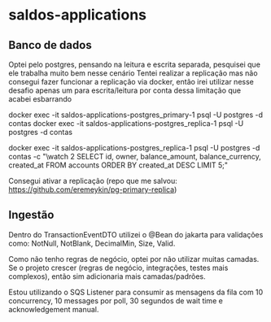 # saldos-applications

## Banco de dados

Optei pelo postgres, pensando na leitura e escrita separada, pesquisei que ele trabalha muito bem nesse cenário
Tentei realizar a replicação mas não consegui fazer funcionar a replicação via docker, então irei utilizar nesse desafio apenas um para escrita/leitura por conta dessa limitação que acabei esbarrando

docker exec -it saldos-applications-postgres_primary-1 psql -U postgres -d contas
docker exec -it saldos-applications-postgres_replica-1 psql -U postgres -d contas

docker exec -it saldos-applications-postgres_replica-1 psql -U postgres -d contas -c "\watch 2 SELECT id, owner, balance_amount, balance_currency, created_at FROM accounts ORDER BY created_at DESC LIMIT 5;"


Consegui ativar a replicação (repo que me salvou: https://github.com/eremeykin/pg-primary-replica)

## Ingestão

Dentro do TransactionEventDTO utilizei o @Bean do jakarta para validações como: NotNull, NotBlank, DecimalMin, Size, Valid.

Como não tenho regras de negócio, optei por não utilizar muitas camadas. Se o projeto crescer (regras de negócio, integrações, testes mais complexos), então sim adicionaria mais camadas/padrões. 

Estou utilizando o SQS Listener para consumir as mensagens da fila com 10 concurrency, 10 messages por poll, 30 segundos de wait time e acknowledgement manual.